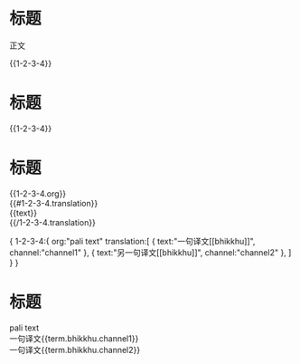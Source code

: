 # 标题

正文

{{1-2-3-4}}

<h1>标题</h1>
<p></p>
<p>{{1-2-3-4}}</p>

<h1>标题</h1>
<p></p>
<p>
<div class='sent'>
    <div class='org'>
        {{1-2-3-4.org}}
    </div>
    <div class='translation'>
        {{#1-2-3-4.translation}}
            <div>{{text}}</div>
        {{/1-2-3-4.translation}}
    </div>
</div>
</p>

{
    1-2-3-4:{
        org:"pali text"
        translation:[
            {
                text:"一句译文[[bhikkhu]]",
                channel:"channel1"
            },
            {
                text:"另一句译文[[bhikkhu]]",
                channel:"channel2"
            },
        ]
    }
}

<h1>标题</h1>
<p></p>
<p>
<div class='sent'>
    <div class='org'>
        pali text
    </div>
    <div class='translation'>
        <div>一句译文{{term.bhikkhu.channel1}}</div>
        <div>一句译文{{term.bhikkhu.channel2}}</div>
    </div>
</div>
</p>

